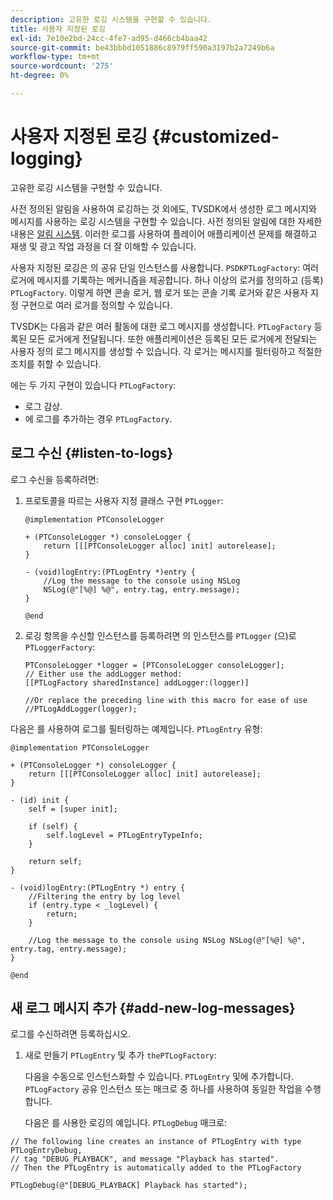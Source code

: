 ```yaml
---
description: 고유한 로깅 시스템을 구현할 수 있습니다.
title: 사용자 지정된 로깅
exl-id: 7e10e2bd-24cc-4fe7-ad95-d466cb4baa42
source-git-commit: be43bbbd1051886c8979ff590a3197b2a7249b6a
workflow-type: tm+mt
source-wordcount: '275'
ht-degree: 0%

---
```


# 사용자 지정된 로깅 {#customized-logging}

고유한 로깅 시스템을 구현할 수 있습니다.

사전 정의된 알림을 사용하여 로깅하는 것 외에도, TVSDK에서 생성한 로그 메시지와 메시지를 사용하는 로깅 시스템을 구현할 수 있습니다. 사전 정의된 알림에 대한 자세한 내용은 [알림 시스템](../c-psdk-ios-1.4-notification-system/c-psdk-ios-1.4-notification-system.md). 이러한 로그를 사용하여 플레이어 애플리케이션 문제를 해결하고 재생 및 광고 작업 과정을 더 잘 이해할 수 있습니다.

사용자 지정된 로깅은 의 공유 단일 인스턴스를 사용합니다. `PSDKPTLogFactory`: 여러 로거에 메시지를 기록하는 메커니즘을 제공합니다. 하나 이상의 로거를 정의하고 (등록) `PTLogFactory`. 이렇게 하면 콘솔 로거, 웹 로거 또는 콘솔 기록 로거와 같은 사용자 지정 구현으로 여러 로거를 정의할 수 있습니다.

TVSDK는 다음과 같은 여러 활동에 대한 로그 메시지를 생성합니다. `PTLogFactory` 등록된 모든 로거에게 전달됩니다. 또한 애플리케이션은 등록된 모든 로거에게 전달되는 사용자 정의 로그 메시지를 생성할 수 있습니다. 각 로거는 메시지를 필터링하고 적절한 조치를 취할 수 있습니다.

에는 두 가지 구현이 있습니다 `PTLogFactory`:

* 로그 감상.
* 에 로그를 추가하는 경우 `PTLogFactory`.

## 로그 수신 {#listen-to-logs}

로그 수신을 등록하려면:
1. 프로토콜을 따르는 사용자 지정 클래스 구현 `PTLogger`:

   ```
   @implementation PTConsoleLogger 
   
   + (PTConsoleLogger *) consoleLogger { 
       return [[[PTConsoleLogger alloc] init] autorelease]; 
   } 
   
   - (void)logEntry:(PTLogEntry *)entry { 
       //Log the message to the console using NSLog  
       NSLog(@"[%@] %@", entry.tag, entry.message); 
   } 
   
   @end
   ```

1. 로깅 항목을 수신할 인스턴스를 등록하려면 의 인스턴스를 `PTLogger` (으)로 `PTLoggerFactory`:

   ```
   PTConsoleLogger *logger = [PTConsoleLogger consoleLogger]; 
   // Either use the addLogger method: 
   [[PTLogFactory sharedInstance] addLogger:(logger)] 
   
   //Or replace the preceding line with this macro for ease of use 
   //PTLogAddLogger(logger); 
   ```

<!--<a id="example_3738B5A8B4C048D28695E62297CF39E3"></a>-->

다음은 를 사용하여 로그를 필터링하는 예제입니다. `PTLogEntry` 유형:

```
@implementation PTConsoleLogger 
 
+ (PTConsoleLogger *) consoleLogger { 
    return [[[PTConsoleLogger alloc] init] autorelease]; 
} 
 
- (id) init { 
    self = [super init]; 
 
    if (self) { 
        self.logLevel = PTLogEntryTypeInfo; 
    } 
 
    return self; 
} 
 
- (void)logEntry:(PTLogEntry *) entry { 
    //Filtering the entry by log level  
    if (entry.type < _logLevel) { 
        return; 
    } 
 
    //Log the message to the console using NSLog NSLog(@"[%@] %@", entry.tag, entry.message); 
} 
 
@end
```

## 새 로그 메시지 추가 {#add-new-log-messages}

로그를 수신하려면 등록하십시오.
1. 새로 만들기 `PTLogEntry` 및 추가 `thePTLogFactory`:

   다음을 수동으로 인스턴스화할 수 있습니다. `PTLogEntry` 및에 추가합니다. `PTLogFactory` 공유 인스턴스 또는 매크로 중 하나를 사용하여 동일한 작업을 수행합니다.

   다음은 를 사용한 로깅의 예입니다. `PTLogDebug` 매크로:

<!--<a id="example_F014436E1686468F941F4EBD1A21B18E"></a>-->

```
// The following line creates an instance of PTLogEntry with type PTLogEntryDebug, 
// tag "DEBUG_PLAYBACK", and message "Playback has started". 
// Then the PTLogEntry is automatically added to the PTLogFactory  
 
PTLogDebug(@"[DEBUG_PLAYBACK] Playback has started");
```
